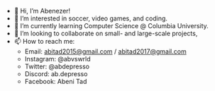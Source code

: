 - 👋 Hi, I’m Abenezer!
- 💞️ I’m interested in soccer, video games, and coding.
- 🌱 I’m currently learning Computer Science @ Columbia University.
- 👀 I’m looking to collaborate on small- and large-scale projects,
- 📫 How to reach me:
  - Email: abitad2015@gmail.com / abitad2017@gmail.com
  - Instagram: @abvswrld   
  - Twitter: @abdepresso
  - Discord: ab.depresso
  - Facebook: Abeni Tad

<!---
AbenezerA/AbenezerA is a ✨ special ✨ repository because its `README.md` (this file) appears on your GitHub profile.
You can click the Preview link to take a look at your changes.
--->

